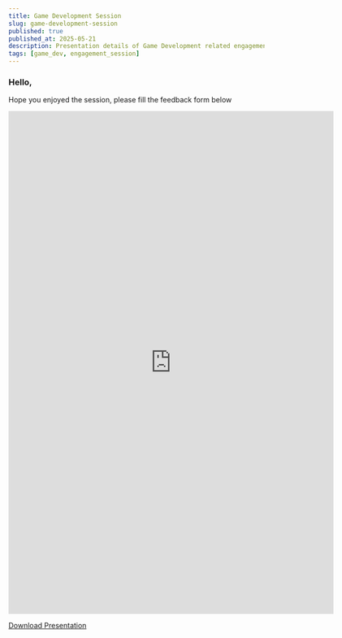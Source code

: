 ```yaml
---
title: Game Development Session
slug: game-development-session
published: true
published_at: 2025-05-21
description: Presentation details of Game Development related engagement session
tags: [game_dev, engagement_session]
---
```


### Hello,

Hope you enjoyed the session, please fill the feedback form below

<iframe src="https://docs.google.com/forms/d/e/1FAIpQLSeW2ad6-F5FquSSYkFquJpJaixSEUZIA2WNN-4WWMC6zfU1NQ/viewform?embedded=true" width="640" height="990" frameborder="0" marginheight="0" marginwidth="0">Loading…</iframe>



 <a href="./Introduction to game dev.pdf" target="_blank" class="button"
      >Download Presentation</a>
